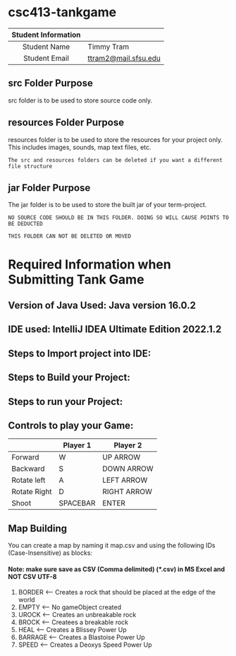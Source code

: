 # csc413-tankgame


| Student Information |                |
|:-------------------:|----------------|
|  Student Name       |   Timmy Tram    |
|  Student Email      |   ttram2@mail.sfsu.edu   |

## src Folder Purpose 
src folder is to be used to store source code only.

## resources Folder Purpose 
resources folder is to be used to store the resources for your project only. This includes images, sounds, map text files, etc.

`The src and resources folders can be deleted if you want a different file structure`

## jar Folder Purpose 
The jar folder is to be used to store the built jar of your term-project.

`NO SOURCE CODE SHOULD BE IN THIS FOLDER. DOING SO WILL CAUSE POINTS TO BE DEDUCTED`

`THIS FOLDER CAN NOT BE DELETED OR MOVED`

# Required Information when Submitting Tank Game

## Version of Java Used: Java version 16.0.2

## IDE used: IntelliJ IDEA Ultimate Edition 2022.1.2

## Steps to Import project into IDE:

## Steps to Build your Project:
 
## Steps to run your Project:

## Controls to play your Game:

|               | Player 1 | Player 2 |
|---------------|----------|----------|
|  Forward      |     W     |    UP ARROW      |
|  Backward     |      S    |     DOWN ARROW     |
|  Rotate left  |       A   |     LEFT ARROW     |
|  Rotate Right |       D   |     RIGHT ARROW     |
|  Shoot        |        SPACEBAR  |    ENTER      |

<!-- you may add more controls if you need to. -->

## Map Building
You can create a map by naming it map.csv and using the following IDs (Case-Insensitive) as blocks:
#### Note: make sure save as CSV (Comma delimited) (*.csv) in MS Excel and NOT CSV UTF-8
1. BORDER <-- Creates a rock that should be placed at the edge of the world
2. EMPTY <-- No gameObject created
3. UROCK <-- Creates an unbreakable rock
4. BROCK <-- Createes a breakable rock
5. HEAL <-- Creates a Blissey Power Up
6. BARRAGE <-- Creates a Blastoise Power Up
7. SPEED <-- Creates a Deoxys Speed Power Up